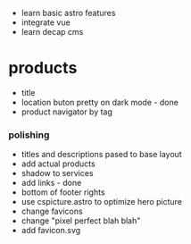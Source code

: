 - learn basic astro features 
- integrate vue
- learn decap cms


# products
- title
- location buton pretty on dark mode - done
- product navigator by tag



### polishing
- titles and descriptions pased to base layout
- add actual products
- shadow to services
- add links - done
- bottom of footer rights
- use cspicture.astro to optimize hero picture
- change favicons
- change "pixel perfect blah blah"
- add favicon.svg


